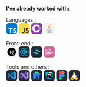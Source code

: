   **I've already worked with:**
  
  Languages :
  <br>
  <img src="./icons/TypeScript.png" height="30" alt="typescript logo" title="Typescript"/>
  <img src="./icons/JavaScript.png" height="30" alt="javascript logo" title="Javascript"/>
  <img src="./icons/CS.png" height="30" alt="c sharp logo" title="C#"/>
  <img src="./icons/Java-Light.png" height="30" alt="java logo" title="Java"/>
  
  Front-end :
  <br>
  <img src="./icons/NextJS-Light.png" height="30" alt="nextjs logo" title="NextJS"/>
  <img src="./icons/React-Dark.png" height="30" alt="react logo" title="React"/>
  <img src="./icons/TailwindCSS-Dark.png" height="30" alt="tailwind css logo" title="Tailwind"/>
  <img src="./icons/Sass.png" height="30" alt="Sass logo" title="SASS"/>
  
  Tools and others :
  <br>
  <img src="./icons/VSCode-Dark.png" height="30" alt="visual studio code logo" title="VS Code"/>
  <img src="./icons/VisualStudio-Dark.png" height="30" alt="visual studio logo" title="Visual Studio"/>
  <img src="./icons/AndroidStudio-Dark.png" height="30" alt="android studio logo" title="Android Studio"/>
  <img src="./icons/WebStorm-Dark.png" height="30" alt="webstorm logo" title="Webstorm"/>
  <img src="./icons/Figma-Dark.png" height="30" alt="figma logo" title="Figma"/>
  <img src="./icons/Linux-Dark.png" height="30" alt="linux logo" title="Linux"/>